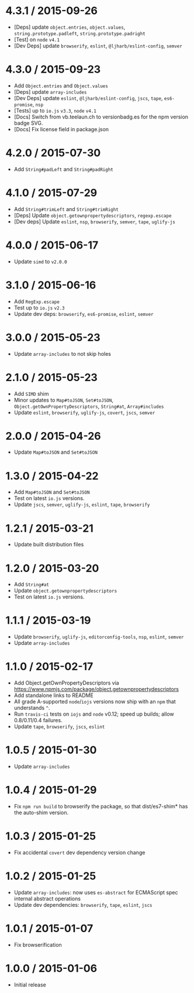 4.3.1 / 2015-09-26
=================
  * [Deps] update `object.entries`, `object.values`, `string.prototype.padleft`, `string.prototype.padright`
  * [Test] on `node` `v4.1`
  * [Dev Deps] update `browserify`, `eslint`, `@ljharb/eslint-config`, `semver`

4.3.0 / 2015-09-23
=================
  * Add `Object.entries` and `Object.values`
  * [Deps] update `array-includes`
  * [Dev Deps] update `eslint`, `@ljharb/eslint-config`, `jscs`, `tape`, `es6-promise`, `nsp`
  * [Tests] up to `io.js` `v3.3`, `node` `v4.1`
  * [Docs] Switch from vb.teelaun.ch to versionbadg.es for the npm version badge SVG.
  * [Docs] Fix license field in package.json

4.2.0 / 2015-07-30
=================
  * Add `String#padLeft` and `String#padRight`

4.1.0 / 2015-07-29
=================
  * Add `String#trimLeft` and `String#trimRight`
  * [Deps] Update `object.getownpropertydescriptors`, `regexp.escape`
  * [Dev deps] Update `eslint`, `nsp`, `browserify`, `semver`, `tape`, `uglify-js`

4.0.0 / 2015-06-17
=================
  * Update `simd` to `v2.0.0`

3.1.0 / 2015-06-16
=================
  * Add `RegExp.escape`
  * Test up to `io.js` `v2.3`
  * Update dev deps: `browserify`, `es6-promise`, `eslint`, `semver`

3.0.0 / 2015-05-23
=================
  * Update `array-includes` to not skip holes

2.1.0 / 2015-05-23
=================
  * Add `SIMD` shim
  * Minor updates to `Map#toJSON`, `Set#toJSON`, `Object.getOwnPropertyDescriptors`, `String#at`, `Array#includes`
  * Update `eslint`, `browserify`, `uglify-js`, `covert`, `jscs`, `semver`

2.0.0 / 2015-04-26
=================
  * Update `Map#toJSON` and `Set#toJSON`

1.3.0 / 2015-04-22
=================
  * Add `Map#toJSON` and `Set#toJSON`
  * Test on latest `io.js` versions.
  * Update `jscs`, `semver`, `uglify-js`, `eslint`, `tape`, `browserify`

1.2.1 / 2015-03-21
=================
  * Update built distribution files

1.2.0 / 2015-03-20
=================
  * Add `String#at`
  * Update `object.getownpropertydescriptors`
  * Test on latest `io.js` versions.

1.1.1 / 2015-03-19
=================
  * Update `browserify`, `uglify-js`, `editorconfig-tools`, `nsp`, `eslint`, `semver`
  * Update `array-includes`

1.1.0 / 2015-02-17
=================
  * Add Object.getOwnPropertyDescriptors via https://www.npmjs.com/package/object.getownpropertydescriptors
  * Add standalone links to README
  * All grade A-supported `node`/`iojs` versions now ship with an `npm` that understands `^`.
  * Run `travis-ci` tests on `iojs` and `node` v0.12; speed up builds; allow 0.8/0.11/0.4 failures.
  * Update `tape`, `browserify`, `jscs`, `eslint`

1.0.5 / 2015-01-30
=================
  * Update `array-includes`

1.0.4 / 2015-01-29
=================
  * Fix `npm run build` to browserify the package, so that dist/es7-shim\* has the auto-shim version.

1.0.3 / 2015-01-25
=================
  * Fix accidental `covert` dev dependency version change

1.0.2 / 2015-01-25
=================
  * Update `array-includes`: now uses `es-abstract` for ECMAScript spec internal abstract operations
  * Update dev dependencies: `browserify`, `tape`, `eslint`, `jscs`

1.0.1 / 2015-01-07
=================
  * Fix browserification

1.0.0 / 2015-01-06
=================
  * Initial release
